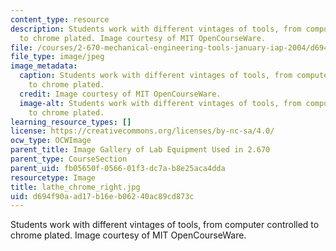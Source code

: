 ```yaml
---
content_type: resource
description: Students work with different vintages of tools, from computer controlled
  to chrome plated. Image courtesy of MIT OpenCourseWare.
file: /courses/2-670-mechanical-engineering-tools-january-iap-2004/d694f90aad17b16eb06240ac89cd873c_lathe_chrome_right.jpg
file_type: image/jpeg
image_metadata:
  caption: Students work with different vintages of tools, from computer controlled
    to chrome plated.
  credit: Image courtesy of MIT OpenCourseWare.
  image-alt: Students work with different vintages of tools, from computer controlled
    to chrome plated.
learning_resource_types: []
license: https://creativecommons.org/licenses/by-nc-sa/4.0/
ocw_type: OCWImage
parent_title: Image Gallery of Lab Equipment Used in 2.670
parent_type: CourseSection
parent_uid: fb05650f-0566-01f3-dc7a-b8e25aca4dda
resourcetype: Image
title: lathe_chrome_right.jpg
uid: d694f90a-ad17-b16e-b062-40ac89cd873c
---
```

Students work with different vintages of tools, from computer controlled to chrome plated. Image courtesy of MIT OpenCourseWare.